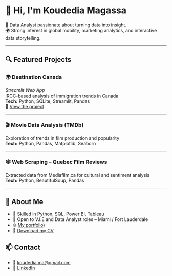 # 👋 Hi, I'm Koudedia Magassa

🎯 Data Analyst passionate about turning data into insight.  
🌍 Strong interest in global mobility, marketing analytics, and interactive data storytelling.

---

## 🔍 Featured Projects

### 🌍 Destination Canada  
*Streamlit Web App*  
IRCC-based analysis of immigration trends in Canada  
**Tech:** Python, SQLite, Streamlit, Pandas  
🔗 [View the project](https://massive-poultry-322.notion.site/Koudedia-Magassa-Data-Portfolio-1f24d54ec86d8061b662eb1f9de5f28a)

---

### 🎬 Movie Data Analysis (TMDb)  
Exploration of trends in film production and popularity  
**Tech:** Python, Pandas, Matplotlib, Seaborn

---

### 🕸️ Web Scraping – Quebec Film Reviews  
Extracted data from Mediafilm.ca for cultural and sentiment analysis  
**Tech:** Python, BeautifulSoup, Pandas

---

## 💼 About Me

- 🧠 Skilled in Python, SQL, Power BI, Tableau  
- 📍 Open to V.I.E and Data Analyst roles – Miami / Fort Lauderdale  
- 🌐 [My portfolio](https://massive-poultry-322.notion.site/Koudedia-Magassa-Data-Portfolio-1f24d54ec86d8061b662eb1f9de5f28a))
- 📄 [Download my CV](https://drive.google.com/file/d/1gkfziZA7bX0cHPI6aXoNu3rNc5Su5JAV/view?usp=sharing)

## 📫 Contact

- 📧 koudedia.ma@gmail.com  
- 🔗 [LinkedIn](www.linkedin.com/in/katmagassa)

